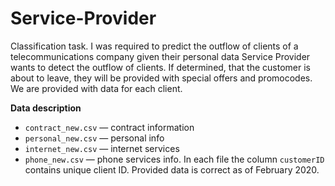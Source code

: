 # Service-Provider

Classification task. I was required to predict the outflow of clients of a telecommunications company given their personal data
Service Provider wants to detect the outflow of clients. If determined, that the customer is about to leave, they will be provided with special offers and promocodes. We are provided with data for each client.

**Data description**
- `contract_new.csv` — contract information
- `personal_new.csv` — personal info
- `internet_new.csv` — internet services
- `phone_new.csv` — phone services info.
In each file the column `customerID` contains unique client ID.
Provided data is correct as of February 2020.
